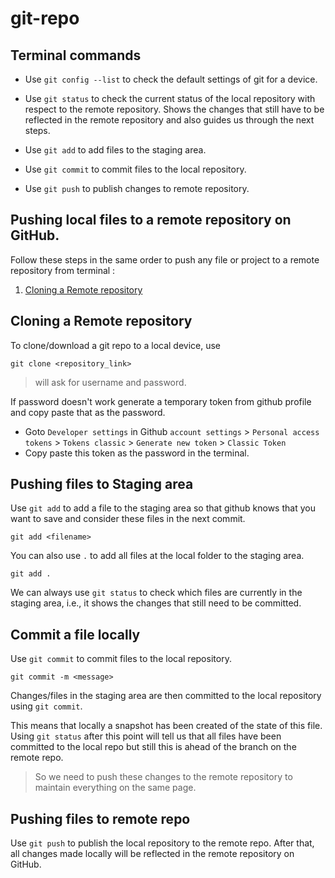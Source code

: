 # git-repo

## Terminal commands

- Use `git config --list` to check the default settings of git for a device.

- Use `git status` to check the current status of the local repository with respect to the remote repository. Shows the changes that still have to be reflected in the remote repository and also guides us through the next steps.

- Use `git add` to add files to the staging area.

- Use `git commit` to commit files to the local repository.

- Use `git push` to publish changes to remote repository.

## Pushing local files to a remote repository on GitHub.

Follow these steps in the same order to push any file or project to a remote repository from terminal : 

1. [Cloning a Remote repository](#-cloning-a-remote-repository)


## Cloning a Remote repository

To clone/download a git repo to a local device, use
```
git clone <repository_link>
```
    
> will ask for username and password. 

If password doesn't work generate a temporary token from github profile and copy paste that as the password.
  
  - Goto `Developer settings` in Github `account settings` > `Personal access tokens` > `Tokens classic` > `Generate new token` > `Classic Token`
  - Copy paste this token as the password in the terminal.

## Pushing files to Staging area
Use `git add` to add a file to the staging area so that github knows that you want to save and consider these files in the next commit.
```
git add <filename>
```

You can also use `.` to add all files at the local folder to the staging area.
```
git add .
```

We can always use `git status` to check which files are currently in the staging area, i.e., it shows the changes that still need to be committed.

## Commit a file locally

Use `git commit` to commit files to the local repository.
```
git commit -m <message>
```
Changes/files in the staging area are then committed to the local repository using `git commit`.

This means that locally a snapshot has been created of the state of this file.
Using `git status` after this point will tell us that all files have been committed to the local repo but still this is ahead of the branch on the remote repo.

> So we need to push these changes to the remote repository to maintain everything on the same page.

## Pushing files to remote repo

Use `git push` to publish the local repository to the remote repo. 
After that, all changes made locally will be reflected in the remote repository on GitHub.
